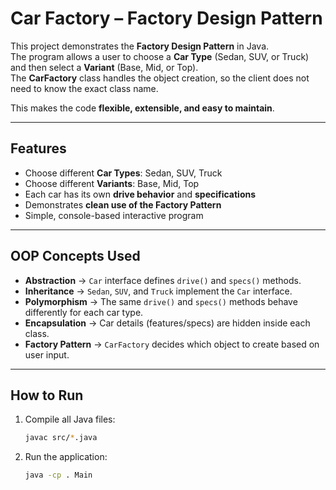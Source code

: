 # Car Factory – Factory Design Pattern

This project demonstrates the **Factory Design Pattern** in Java.  
The program allows a user to choose a **Car Type** (Sedan, SUV, or Truck) and then select a **Variant** (Base, Mid, or Top).  
The **CarFactory** class handles the object creation, so the client does not need to know the exact class name.  

This makes the code **flexible, extensible, and easy to maintain**.

---

## Features
- Choose different **Car Types**: Sedan, SUV, Truck  
- Choose different **Variants**: Base, Mid, Top  
- Each car has its own **drive behavior** and **specifications**  
- Demonstrates **clean use of the Factory Pattern**  
- Simple, console-based interactive program  

---

## OOP Concepts Used
- **Abstraction** → `Car` interface defines `drive()` and `specs()` methods.  
- **Inheritance** → `Sedan`, `SUV`, and `Truck` implement the `Car` interface.  
- **Polymorphism** → The same `drive()` and `specs()` methods behave differently for each car type.  
- **Encapsulation** → Car details (features/specs) are hidden inside each class.  
- **Factory Pattern** → `CarFactory` decides which object to create based on user input.  

---

## How to Run  

1. Compile all Java files:  
   ```bash
   javac src/*.java

2. Run the application:
   ```bash
   java -cp . Main

